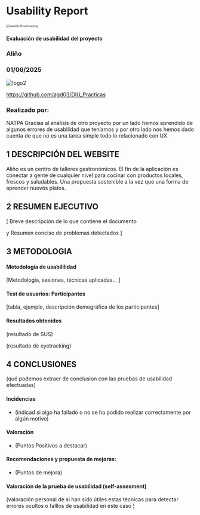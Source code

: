 # Usability Report



<img src="https://encrypted-tbn0.gstatic.com/images?q=tbn:ANd9GcRF017nhV-TFmNER2OM8UbXtdN6xwAKBYrv0i6onNfKu6Yn0BV0RK6aiOroeXl73LSY-B0&usqp=CAU" alt="usability Download png" style="zoom:50%;" />

#### Evaluación de usabilidad del proyecto 

### Aliño

### 01/06/2025





![logo2](https://github.com/user-attachments/assets/98bfe24d-835d-4a9f-951e-145c74ecae7f)


https://github.com/agd03/DIU_Practicas





### Realizado por:

NATPA
Gracias al análisis de otro proyecto por un lado hemos aprendido de
algunos errores de usabilidad que teníamos y por otro lado nos hemos 
dado cuenta de que no es una tarea simple todo lo relacionado con UX.











## 1 DESCRIPCIÓN DEL WEBSITE

Aliño es un centro de talleres gastronómicos. El fin de la aplicación es conectar a gente
de cualquier nivel para cocinar con productos locales, frescos y saludables. Una propuesta
sostenible a la vez que una forma de aprender nuevos platos.

 



## 2 RESUMEN EJECUTIVO



[ Breve descripción de lo que contiene el documento 

y Resumen conciso de problemas detectados ]









## 3 METODOLOGIA 

#### Metodología de usabililidad

[Metodología, sesiones,  técnicas aplicadas... ]

 

#### Test de usuarios: Participantes

[tabla, ejemplo, descripción demográfica de los participantes]





#### Resultados obtenidos



(resultado de SUS)



(resultado de eyetracking)









## 4 CONCLUSIONES 



(qué podemos extraer de conclusion con las pruebas de usabilidad efectuadas)



#### Incidencias

* (indicad si algo ha fallado o no se ha podido realizar correctamente por algún motivo)



#### Valoración 

* (Puntos Positivos a destacar)



#### Recomendaciones y propuesta de mejoras: 

* (Puntos de mejora)







#### Valoración de la prueba de usabilidad (self-assesment)

(valoración personal de si han sido útiles estas técnicas para detectar errores ocultos o falllos de usabilidad en este caso )
